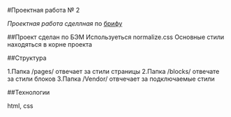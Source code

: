 #Проектная работа № 2

*Проектная работа сделлная* по [брифу](https://code.s3.yandex.net/web-developer/project-1/sprint-2-brief.pdf)

##Проект сделан по БЭМ
Используеться normalize.css
Основные стили находяться в корне проекта

##Структура

1.Папка /pages/ отвечает за стили страницы
2.Папка /blocks/ отвечате за стили блоков
3.Папка /Vendor/ отвчечает за подключаемые стили

##Технологии

html, css
